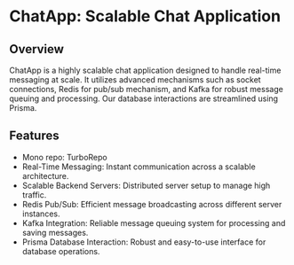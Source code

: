 # ChatApp: Scalable Chat Application

## Overview

ChatApp is a highly scalable chat application designed to handle real-time messaging at scale. It utilizes advanced mechanisms such as socket connections, Redis for pub/sub mechanism, and Kafka for robust message queuing and processing. Our database interactions are streamlined using Prisma.

## Features

- Mono repo: TurboRepo
- Real-Time Messaging: Instant communication across a scalable architecture.
- Scalable Backend Servers: Distributed server setup to manage high traffic.
- Redis Pub/Sub: Efficient message broadcasting across different server instances.
- Kafka Integration: Reliable message queuing system for processing and saving messages.
- Prisma Database Interaction: Robust and easy-to-use interface for database operations.
